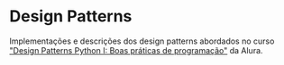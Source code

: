 # Design Patterns

Implementações e descrições dos design patterns abordados no curso ["Design Patterns Python I: Boas práticas de programação"](https://www.alura.com.br/curso-online-design-patterns-python) da Alura.